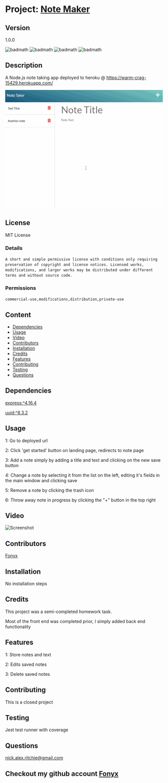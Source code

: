 # Project: [Note Maker](https://github.com/Fonyx/noteMaker)

## Version

1.0.0

![badmath](https://img.shields.io/github/license/Fonyx/NoteMaker)  ![badmath](https://img.shields.io/github/languages/count/Fonyx/NoteMaker)  ![badmath](https://img.shields.io/github/commit-activity/m/Fonyx/NoteMaker)  ![badmath](https://img.shields.io/github/contributors/Fonyx/NoteMaker)  

## Description

A Node.js note taking app deployed to heroku @ https://warm-crag-15429.herokuapp.com/ 

![Alt text](https://github.com/Fonyx/NoteMaker/blob/main/assets/images/show.gif?raw=true "project screenshot")  

## License

MIT License

### Details  

```A short and simple permissive license with conditions only requiring preservation of copyright and license notices. Licensed works, modifications, and larger works may be distributed under different terms and without source code.  ```

### Permissions  

```commercial-use,modifications,distribution,private-use  ```

## Content 

- [Dependencies](#dependencies)
- [Usage](#usage)
- [Video](#video)
- [Contributors](#contributors)
- [Installation](#installation)
- [Credits](#credits)
- [Features](#features)
- [Contributing](#contributing)
- [Testing](#testing)
- [Questions](#questions)




## Dependencies  

[express:^4.16.4](https://www.npmjs.com/package/express)

[uuid:^8.3.2](https://www.npmjs.com/package/uuid)



## Usage

1: Go to deployed url
  
2: Click 'get started' button on landing page, redirects to note page
  
3: Add a note simply by adding a title and text and clicking on the new save button
  
4: Change a note by selecting it from the list on the left, editing it's fields in the main window and clicking save
  
5: Remove a note by clicking the trash icon  
  
6: Throw away note in progress by clicking the "+" button in the top right

## Video

![Screenshot](https://github.com/Fonyx/noteMaker/blob/main/assets/images/usage.gif?raw=true "usage screencap")  

## Contributors 

[Fonyx](https://github.com/Fonyx)

## Installation

No installation steps

## Credits

This project was a semi-completed homework task. 
  
Most of the front end was completed prior, I simply added back end functionality

## Features

1: Store notes and text
  
2: Edits saved notes
  
3: Delete saved notes

## Contributing

This is a closed project

## Testing

Jest test runner with coverage

## Questions

nick.alex.ritchie@gmail.com



## Checkout my github account [Fonyx](https://github.com/Fonyx)



